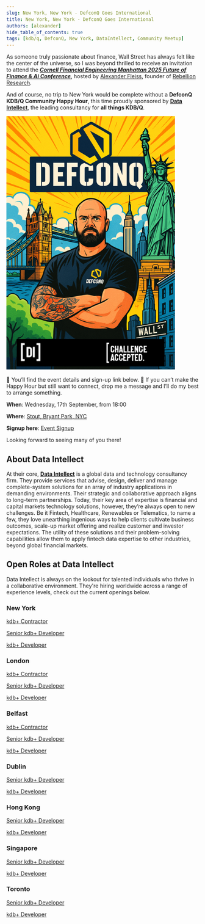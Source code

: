 ```yaml
---
slug: New York, New York - DefconQ Goes International
title: New York, New York - DefconQ Goes International
authors: [alexander]
hide_table_of_contents: true
tags: [kdb/q, DefconQ, New York, DataIntellect, Community Meetup]
---
```


As someone truly passionate about finance, Wall Street has always felt like the center of the universe, so I was beyond thrilled to receive an invitation to attend the [***Cornell Financial Engineering Manhattan 2025 Future of Finance & Ai Conference***](https://www.rebellionresearch.com/cornell-financial-engineering-manhattan-2025-future-of-finance-ai-conference), hosted by [Alexander Fleiss](https://www.linkedin.com/in/alexander-fleiss-70b49410/), founder of [Rebellion Research](https://www.linkedin.com/company/rebellion-research/posts/?feedView=all).

And of course, no trip to New York would be complete without a **DefconQ KDB/Q Community Happy Hour**, this time proudly sponsored by [**Data Intellect**](https://dataintellect.com), the leading consultancy for **all things KDB/Q**.

![New York, New York - DefconQ goes International](./DefconQ-NY.png)

<!--truncate-->

📍 You’ll find the event details and sign-up link below.
💬 If you can’t make the Happy Hour but still want to connect, drop me a message and I’ll do my best to arrange something.

**When**: Wednesday, 17th September, from 18:00

**Where**: [Stout, Bryant Park, NYC](https://www.stoutnyc.com/location/stout-nyc-bryant-park/)

**Signup here**: [Event Signup](https://www.linkedin.com/events/7359879964030124032/)

Looking forward to seeing many of you there!

## About Data Intellect

At their core, [**Data Intellect**](https://dataintellect.com) is a global data and technology consultancy firm. They provide services that advise, design, deliver and manage complete-system solutions for an array of industry applications in demanding environments. Their strategic and collaborative approach aligns to long-term partnerships. Today, their key area of expertise is financial and capital markets technology solutions, however, they’re always open to new challenges. Be it Fintech, Healthcare, Renewables or Telematics, to name a few, they love unearthing ingenious ways to help clients cultivate business outcomes, scale-up market offering and realize customer and investor expectations. The utility of these solutions and their problem-solving capabilities allow them to apply fintech data expertise to other industries, beyond global financial markets. 

## Open Roles at Data Intellect

Data Intellect is always on the lookout for talented individuals who thrive in a collaborative environment. They're hiring worldwide across a range of experience levels, check out the current openings below.

### New York

[kdb+ Contractor](https://smrtr.io/sWfky)

[Senior kdb+ Developer](https://smrtr.io/sWfkR)

[kdb+ Developer](https://smrtr.io/sWfkS)

### London

[kdb+ Contractor](https://smrtr.io/sWfkY)

[Senior kdb+ Developer](https://smrtr.io/sWfqK)

[kdb+ Developer](https://smrtr.io/sWfvT)

### Belfast

[kdb+ Contractor](https://smrtr.io/sWfyY)

[Senior kdb+ Developer](https://smrtr.io/sWfCQ)

[kdb+ Developer](https://smrtr.io/sWfFP)

### Dublin

[Senior kdb+ Developer](https://smrtr.io/sWfkb)

[kdb+ Developer](https://smrtr.io/sWfT8)

### Hong Kong

[Senior kdb+ Developer](https://smrtr.io/sWfY9)

[kdb+ Developer](https://smrtr.io/sWf_6)

### Singapore

[Senior kdb+ Developer](https://smrtr.io/sWg3-)

[kdb+ Developer](https://smrtr.io/sWg8H)

### Toronto

[Senior kdb+ Developer](https://smrtr.io/sWgd7)

[kdb+ Developer](https://smrtr.io/sWggy) 

